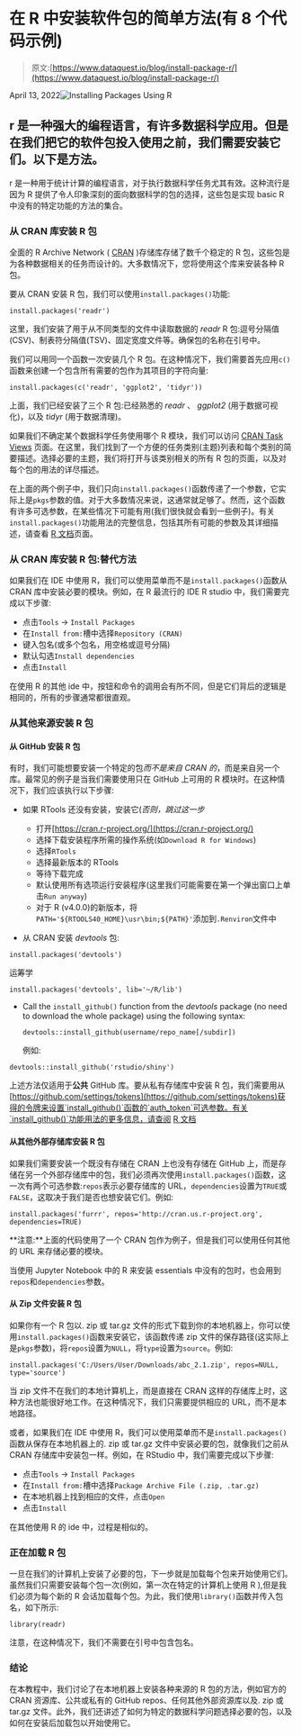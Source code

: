 # 在 R 中安装软件包的简单方法(有 8 个代码示例)

> 原文:[https://www.dataquest.io/blog/install-package-r/](https://www.dataquest.io/blog/install-package-r/)

April 13, 2022![Installing Packages Using R](../Images/97a3b44061f10a173b5ee08a5cbb3870.png)

## r 是一种强大的编程语言，有许多数据科学应用。但是在我们把它的软件包投入使用之前，我们需要安装它们。以下是方法。

r 是一种用于统计计算的编程语言，对于执行数据科学任务尤其有效。这种流行是因为 R 提供了令人印象深刻的面向数据科学的包的选择，这些包是实现 basic R 中没有的特定功能的方法的集合。

### 从 CRAN 库安装 R 包

全面的 R Archive Network ( [CRAN](https://cran.r-project.org/web/packages/available_packages_by_name.html) )存储库存储了数千个稳定的 R 包，这些包是为各种数据相关的任务而设计的。大多数情况下，您将使用这个库来安装各种 R 包。

要从 CRAN 安装 R 包，我们可以使用`install.packages()`功能:

```
install.packages('readr')
```

这里，我们安装了用于从不同类型的文件中读取数据的 *readr* R 包:逗号分隔值(CSV)、制表符分隔值(TSV)、固定宽度文件等。确保包的名称在引号中。

我们可以用同一个函数一次安装几个 R 包。在这种情况下，我们需要首先应用`c()`函数来创建一个包含所有需要的包作为其项目的字符向量:

```
install.packages(c('readr', 'ggplot2', 'tidyr'))
```

上面，我们已经安装了三个 R 包:已经熟悉的 *readr* 、 *ggplot2* (用于数据可视化)，以及 *tidyr* (用于数据清理)。

如果我们不确定某个数据科学任务使用哪个 R 模块，我们可以访问 [CRAN Task Views](https://cran.r-project.org/web/views/) 页面。在这里，我们找到了一个方便的任务类别(主题)列表和每个类别的简要描述。选择必要的主题，我们将打开与该类别相关的所有 R 包的页面，以及对每个包的用法的详尽描述。

在上面的两个例子中，我们只向`install.packages()`函数传递了一个参数，它实际上是`pkgs`参数的值。对于大多数情况来说，这通常就足够了。然而，这个函数有许多可选参数，在某些情况下可能有用(我们很快就会看到一些例子)。有关`install.packages()`功能用法的完整信息，包括其所有可能的参数及其详细描述，请查看 [R 文档](https://www.rdocumentation.org/packages/utils/versions/3.6.2/topics/install.packages)页面。

### 从 CRAN 库安装 R 包:替代方法

如果我们在 IDE 中使用 R，我们可以使用菜单而不是`install.packages()`函数从 CRAN 库中安装必要的模块。例如，在 R 最流行的 IDE R studio 中，我们需要完成以下步骤:

*   点击`Tools` → `Install Packages`
*   在`Install from:`槽中选择`Repository (CRAN)`
*   键入包名(或多个包名，用空格或逗号分隔)
*   默认勾选`Install dependencies`
*   点击`Install`

在使用 R 的其他 ide 中，按钮和命令的调用会有所不同，但是它们背后的逻辑是相同的，所有的步骤通常都很直观。

### 从其他来源安装 R 包

#### 从 GitHub 安装 R 包

有时，我们可能想要安装一个特定的包*而不是来自 CRAN 的*，而是来自另一个库。最常见的例子是当我们需要使用只在 GitHub 上可用的 R 模块时。在这种情况下，我们应该执行以下步骤:

*   如果 RTools 还没有安装，安装它(*否则，跳过这一步*

    *   打开[https://cran.r-project.org/](https://cran.r-project.org/)
    *   选择下载安装程序所需的操作系统(如`Download R for Windows`)
    *   选择`RTools`
    *   选择最新版本的 RTools
    *   等待下载完成
    *   默认使用所有选项运行安装程序(这里我们可能需要在第一个弹出窗口上单击`Run anyway`)
    *   对于 R (v4.0.0)的新版本，将`PATH='${RTOOLS40_HOME}\usr\bin;${PATH}'`添加到`.Renviron`文件中
*   从 CRAN 安装 *devtools* 包:

```
install.packages('devtools')
```

运筹学

```
install.packages('devtools', lib='~/R/lib')
```

*   Call the `install_github()` function from the *devtools* package (no need to download the whole package) using the following syntax:

    ```
    devtools::install_github(username/repo_name[/subdir])
    ```

    例如:

```
devtools::install_github('rstudio/shiny')
```

上述方法仅适用于**公共** GitHub 库。要从私有存储库中安装 R 包，我们需要用从[https://github.com/settings/tokens](https://github.com/settings/tokens)获得的令牌来设置`install_github()`函数的`auth_token`可选参数。有关`install_github()`功能用法的更多信息，请查阅 [R 文档](https://www.rdocumentation.org/packages/devtools/versions/1.13.6/topics/install_github)

#### 从其他外部存储库安装 R 包

如果我们需要安装一个既没有存储在 CRAN 上也没有存储在 GitHub 上，而是存储在另一个外部存储库中的包，我们必须再次使用`install.packages()`函数，这一次有两个可选参数:`repos`表示必要存储库的 URL，`dependencies`设置为`TRUE`或`FALSE`，这取决于我们是否也想安装它们。例如:

```
install.packages('furrr', repos='http://cran.us.r-project.org', dependencies=TRUE)
```

**注意:**上面的代码使用了一个 CRAN 包作为例子，但是我们可以使用任何其他的 URL 来存储必要的模块。

当使用 Jupyter Notebook 中的 R 来安装 essentials 中没有的包时，也会用到`repos`和`dependencies`参数。

#### 从 Zip 文件安装 R 包

如果你有一个 R 包以. zip 或 tar.gz 文件的形式下载到你的本地机器上，你可以使用`install.packages()`函数来安装它，该函数传递 zip 文件的保存路径(这实际上是`pkgs`参数)，将`repos`设置为`NULL`，将`type`设置为`source`。例如:

```
install.packages('C:/Users/User/Downloads/abc_2.1.zip', repos=NULL, type='source')
```

当 zip 文件不在我们的本地计算机上，而是直接在 CRAN 这样的存储库上时，这种方法也能很好地工作。在这种情况下，我们只需要提供相应的 URL，而不是本地路径。

或者，如果我们在 IDE 中使用 R，我们可以使用菜单而不是`install.packages()`函数从保存在本地机器上的. zip 或 tar.gz 文件中安装必要的包，就像我们之前从 CRAN 存储库中安装包一样。例如，在 RStudio 中，我们需要完成以下步骤:

*   点击`Tools` → `Install Packages`
*   在`Install from:`槽中选择`Package Archive File (.zip, .tar.gz)`
*   在本地机器上找到相应的文件，点击`Open`
*   点击`Install`

在其他使用 R 的 ide 中，过程是相似的。

### 正在加载 R 包

一旦在我们的计算机上安装了必要的包，下一步就是加载每个包来开始使用它们。虽然我们只需要安装每个包一次(例如，第一次在特定的计算机上使用 R ),但是我们必须为每个新的 R 会话加载每个包。为此，我们使用`library()`函数并传入包名，如下所示:

```
library(readr)
```

注意，在这种情况下，我们不需要在引号中包含包名。

### 结论

在本教程中，我们讨论了在本地机器上安装各种来源的 R 包的方法，例如官方的 CRAN 资源库、公共或私有的 GitHub repos、任何其他外部资源库以及. zip 或 tar.gz 文件。此外，我们还讲述了如何为特定的数据科学问题选择必要的包，以及如何在安装后加载包以开始使用它。
